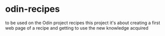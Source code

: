 # odin-recipes

to be used on the Odin project recipes
this project it's about creating a first web page of a recipe and getting to use the new knowledge acquired
